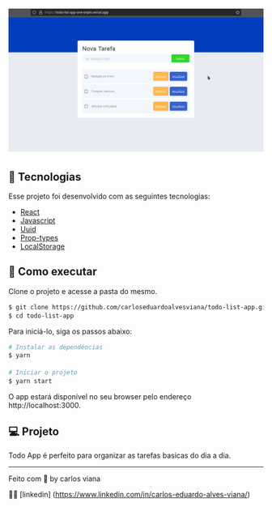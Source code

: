 <h1 align="center">
    <img alt="Todo List App" src="public/cover.png" />
</h1>

## 🧪 Tecnologias

Esse projeto foi desenvolvido com as seguintes tecnologias:

- [React](https://reactjs.org)
- [Javascript](https://www.javascript.com/)
- [Uuid](https://github.com/uuidjs/uuid)
- [Prop-types](https://github.com/facebook/prop-types)
- [LocalStorage](https://developer.mozilla.org/pt-BR/docs/Web/API/Window/localStorage)

## 🚀 Como executar

Clone o projeto e acesse a pasta do mesmo.

```bash
$ git clone https://github.com/carloseduardoalvesviana/todo-list-app.git
$ cd todo-list-app
```

Para iniciá-lo, siga os passos abaixo:
```bash
# Instalar as dependências
$ yarn

# Iniciar o projeto
$ yarn start
```
O app estará disponível no seu browser pelo endereço http://localhost:3000.

## 💻 Projeto

Todo App é perfeito para organizar as tarefas basicas do dia a dia.

---

Feito com 💜 by carlos viana

👋🏻 [linkedin] (https://www.linkedin.com/in/carlos-eduardo-alves-viana/)